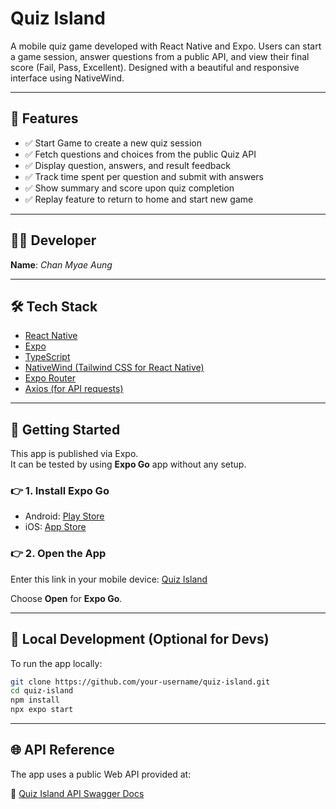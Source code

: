# Quiz Island

A mobile quiz game developed with React Native and Expo. Users can start a game session, answer questions from a public API, and view their final score (Fail, Pass, Excellent). Designed with a beautiful and responsive interface using NativeWind.

---

## 📱 Features

- ✅ Start Game to create a new quiz session
- ✅ Fetch questions and choices from the public Quiz API
- ✅ Display question, answers, and result feedback
- ✅ Track time spent per question and submit with answers
- ✅ Show summary and score upon quiz completion
- ✅ Replay feature to return to home and start new game

---

## 🧑‍💻 Developer

**Name**: *Chan Myae Aung*

---

## 🛠 Tech Stack

- [React Native](https://reactnative.dev/)
- [Expo](https://expo.dev/)
- [TypeScript](https://www.typescriptlang.org/)
- [NativeWind (Tailwind CSS for React Native)](https://www.nativewind.dev/)
- [Expo Router](https://expo.dev/router)
- [Axios (for API requests)](https://axios-http.com/)

---

## 🚀 Getting Started

This app is published via Expo.  
It can be tested by using **Expo Go** app without any setup.

### 👉 1. Install Expo Go

- Android: [Play Store](https://play.google.com/store/apps/details?id=host.exp.exponent)
- iOS: [App Store](https://apps.apple.com/app/expo-go/id982107779)

### 👉 2. Open the App

Enter this link in your mobile device: [Quiz Island](https://expo.dev/preview/update?message=Public%20release&updateRuntimeVersion=1.0.0&createdAt=2025-06-28T20%3A23%3A12.093Z&slug=exp&projectId=26f93d57-8ed7-4309-ac71-bc2741dc8f59&group=1704f142-0104-4319-a885-be9c20db8828)

Choose **Open** for **Expo Go**.

---

## 🔧 Local Development (Optional for Devs)

To run the app locally:

```bash
git clone https://github.com/your-username/quiz-island.git
cd quiz-island
npm install
npx expo start
```

---

## 🌐 API Reference

The app uses a public Web API provided at:

🔗 [Quiz Island API Swagger Docs](https://webapi.icydune-a1052ab7.southeastasia.azurecontainerapps.io/swagger/index.html)